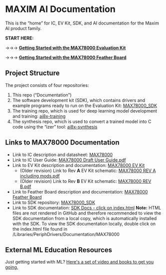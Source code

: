# MAXIM AI Documentation
This is the “home” for IC, EV Kit, SDK, and AI documentation for the Maxim AI product family.

**START HERE:**

->->-> **[Getting Started with the MAX78000 Evaluation Kit](./MAX78000_Evaluation_Kit/README.md)**

->->-> **[Getting Started with the MAX78000 Feather Board](./MAX78000_Feather/README.md)**


## Project Structure

The project consists of four repositories:

1. This repo (“Documentation”)
2. The software development kit (SDK), which contains drivers and example programs ready to run on the Evaluation Kit:
   [MAX78000_SDK](https://github.com/MaximIntegratedAI/MAX78000_SDK)
3. The training repo, which is used for deep learning model development and training:
   [ai8x-training](https://github.com/MaximIntegratedAI/ai8x-training)
4. The synthesis repo, which is used to convert a trained model into C code using the “izer” tool:
   [ai8x-synthesis](https://github.com/MaximIntegratedAI/ai8x-synthesis)

## Links to MAX78000 Documentation 

* Link to IC description and datasheet: [MAX78000](https://www.maximintegrated.com/en/products/microcontrollers/MAX78000.html)
* Link to IC User Guide: [MAX78000 Draft User Guide.pdf](./MAX78000/MAX78000%20User%20Guide.pdf)
* Link to EV Kit description and documentation: [MAX78000 EV Kit](https://www.maximintegrated.com/en/products/microcontrollers/MAX78000EVKIT.html)
  * (Older revision) Link to Rev **A** EV Kit schematic: [MAX78000 REV A including mods.pdf](./MAX78000_Evaluation_Kit/MAX78000%20REV%20A%20including%20mods.pdf)
  * (Older revision) Link to Rev **B** EV Kit schematic: [MAX78000 REV B.pdf](./MAX78000_Evaluation_Kit/MAX78000%20REV%20B.pdf)
* Link to Feather Board description and documentation: [MAX78000 Feather Board](https://www.maximintegrated.com/en/products/microcontrollers/MAX78000FTHR.html)
* Link to SDK repository: [MAX78000_SDK](https://github.com/MaximIntegratedAI/MAX78000_SDK)
* Link to SDK documentation: [SDK Docs - click on index.html](https://github.com/MaximIntegratedAI/MAX78000_SDK/blob/master/Libraries/PeriphDrivers/Documentation/MAX78000)  **Note:** HTML files are not rendered in GitHub and therefore recommended to view the SDK documentation from a local copy, which is automatically installed with the SDK.  To view the SDK documentation locally, double click on the index.html file found in /Libraries/PeriphDrivers/Documentation/MAX78000

## External ML Education Resources

Just getting started with ML?  [ Here's a set of video and books to get you going.](./learning/README.md)